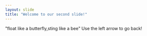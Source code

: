 ```yaml
---
layout: slide
title: "Welcome to our second slide!"
---
```

"float like a butterfly,sting like a bee"
Use the left arrow to go back!
